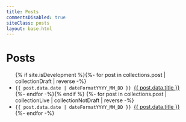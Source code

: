```yaml
---
title: Posts
commentsDisabled: true
siteClass: posts
layout: base.html
---
```


# Posts

<ul class="posts-list">
{% if site.isDevelopment %}{%- for post in collections.post | collectionDraft | reverse -%}
	<li class="post-entry draft-post">
		<code class="post-date"><time datetime="{{ post.data.date }}">{{ post.data.date | dateFormatYYYY_MM_DD }}</time>&nbsp;</code><a href="{{ post.url }}" title="{{ post.data.title }}" class="post-title">{{ post.data.title }}</a>
	</li>
{%- endfor -%}{% endif %}
{%- for post in collections.post | collectionLive | collectionNotDraft | reverse -%}
	<li class="post-entry">
		<code class="post-date"><time datetime="{{ post.data.date }}">{{ post.data.date | dateFormatYYYY_MM_DD }}</time>&nbsp;</code><a href="{{ post.url }}" title="{{ post.data.title }}" class="post-title">{{ post.data.title }}</a>
	</li>
{%- endfor -%}
</ul>
